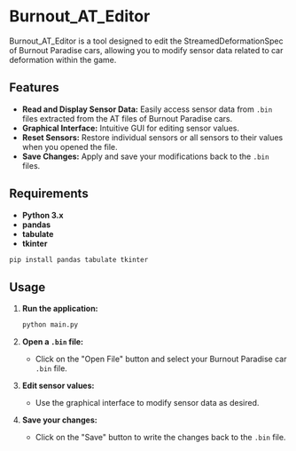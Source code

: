 # Burnout_AT_Editor

Burnout_AT_Editor is a tool designed to edit the StreamedDeformationSpec of Burnout Paradise cars, allowing you to modify sensor data related to car deformation within the game.

## Features

- **Read and Display Sensor Data:** Easily access sensor data from `.bin` files extracted from the AT files of Burnout Paradise cars.
- **Graphical Interface:** Intuitive GUI for editing sensor values.
- **Reset Sensors:** Restore individual sensors or all sensors to their values when you opened the file.
- **Save Changes:** Apply and save your modifications back to the `.bin` files.

## Requirements

- **Python 3.x**
- **pandas**
- **tabulate**
- **tkinter**

```bash	
pip install pandas tabulate tkinter
```

## Usage

1. **Run the application:**
   
   ```bash
   python main.py
   ```

2. **Open a `.bin` file:**
   - Click on the "Open File" button and select your Burnout Paradise car `.bin` file.

3. **Edit sensor values:**
   - Use the graphical interface to modify sensor data as desired.

4. **Save your changes:**
   - Click on the "Save" button to write the changes back to the `.bin` file.